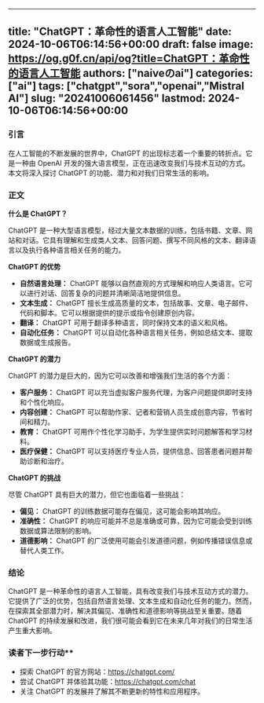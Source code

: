 
---
title: "ChatGPT：革命性的语言人工智能"
date: 2024-10-06T06:14:56+00:00
draft: false
image: https://og.g0f.cn/api/og?title=ChatGPT：革命性的语言人工智能
authors: ["naiveのai"]
categories: ["ai"]
tags: ["chatgpt","sora","openai","Mistral AI"]
slug: "20241006061456"
lastmod: 2024-10-06T06:14:56+00:00
---
### 引言

在人工智能的不断发展的世界中，ChatGPT 的出现标志着一个重要的转折点。它是一种由 OpenAI 开发的强大语言模型，正在迅速改变我们与技术互动的方式。本文将深入探讨 ChatGPT 的功能、潜力和对我们日常生活的影响。

### 正文

**什么是 ChatGPT？**

ChatGPT 是一种大型语言模型，经过大量文本数据的训练，包括书籍、文章、网站和对话。它具有理解和生成类人文本、回答问题、撰写不同风格的文本、翻译语言以及执行各种语言相关任务的能力。

**ChatGPT 的优势**

* **自然语言处理：** ChatGPT 能够以自然直观的方式理解和响应人类语言。它可以进行对话、回答复杂的问题并清晰简洁地提供信息。
* **文本生成：** ChatGPT 擅长生成高质量的文本，包括故事、文章、电子邮件、代码和脚本。它可以根据提供的提示或指令创建原创内容。
* **翻译：** ChatGPT 可用于翻译多种语言，同时保持文本的语义和风格。
* **自动化任务：** ChatGPT 可以自动化各种语言相关任务，例如总结文本、提取数据或生成报告。

**ChatGPT 的潜力**

ChatGPT 的潜力是巨大的，因为它可以改善和增强我们生活的各个方面：

* **客户服务：** ChatGPT 可以充当虚拟客户服务代理，为客户问题提供即时支持和个性化响应。
* **内容创建：** ChatGPT 可以帮助作家、记者和营销人员生成创意内容，节省时间和精力。
* **教育：** ChatGPT 可用作个性化学习助手，为学生提供实时问题解答和学习材料。
* **医疗保健：** ChatGPT 可以支持医疗专业人员，提供信息、回答患者问题并帮助诊断和治疗。

**ChatGPT 的挑战**

尽管 ChatGPT 具有巨大的潜力，但它也面临着一些挑战：

* **偏见：** ChatGPT 的训练数据可能存在偏见，这可能会影响其响应。
* **准确性：** ChatGPT 的响应可能并不总是准确或可靠，因为它可能会受到训练数据或算法限制的影响。
* **道德影响：** ChatGPT 的广泛使用可能会引发道德问题，例如传播错误信息或替代人类工作。

### 结论

ChatGPT 是一种革命性的语言人工智能，具有改变我们与技术互动方式的潜力。它提供了广泛的优势，包括自然语言处理、文本生成和自动化任务的能力。然而，在探索其全部潜力时，解决其偏见、准确性和道德影响等挑战至关重要。随着 ChatGPT 的持续发展和改进，我们很可能会看到它在未来几年对我们的日常生活产生重大影响。

### 读者下一步行动**

* 探索 ChatGPT 的官方网站：https://chatgpt.com/
* 尝试 ChatGPT 并体验其功能：https://chatgpt.com/chat
* 关注 ChatGPT 的发展并了解其不断更新的特性和应用程序。